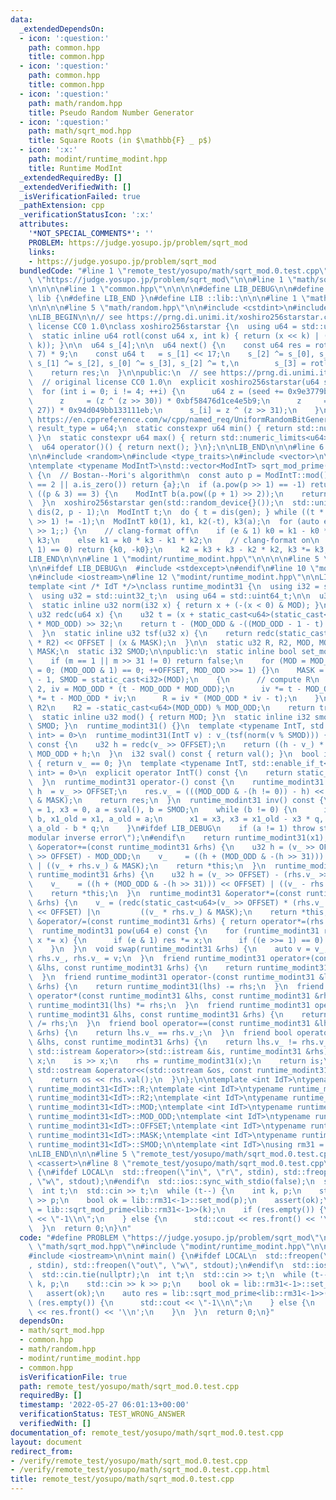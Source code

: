 ```yaml
---
data:
  _extendedDependsOn:
  - icon: ':question:'
    path: common.hpp
    title: common.hpp
  - icon: ':question:'
    path: common.hpp
    title: common.hpp
  - icon: ':question:'
    path: math/random.hpp
    title: Pseudo Random Number Generator
  - icon: ':question:'
    path: math/sqrt_mod.hpp
    title: Square Roots (in $\mathbb{F} _ p$)
  - icon: ':x:'
    path: modint/runtime_modint.hpp
    title: Runtime ModInt
  _extendedRequiredBy: []
  _extendedVerifiedWith: []
  _isVerificationFailed: true
  _pathExtension: cpp
  _verificationStatusIcon: ':x:'
  attributes:
    '*NOT_SPECIAL_COMMENTS*': ''
    PROBLEM: https://judge.yosupo.jp/problem/sqrt_mod
    links:
    - https://judge.yosupo.jp/problem/sqrt_mod
  bundledCode: "#line 1 \"remote_test/yosupo/math/sqrt_mod.0.test.cpp\"\n#define PROBLEM\
    \ \"https://judge.yosupo.jp/problem/sqrt_mod\"\n\n#line 1 \"math/sqrt_mod.hpp\"\
    \n\n\n\n#line 1 \"common.hpp\"\n\n\n\n#define LIB_DEBUG\n\n#define LIB_BEGIN namespace\
    \ lib {\n#define LIB_END }\n#define LIB ::lib::\n\n\n#line 1 \"math/random.hpp\"\
    \n\n\n\n#line 5 \"math/random.hpp\"\n\n#include <cstdint>\n#include <limits>\n\
    \nLIB_BEGIN\n\n// see https://prng.di.unimi.it/xoshiro256starstar.c\n// original\
    \ license CC0 1.0\nclass xoshiro256starstar {\n  using u64 = std::uint64_t;\n\n\
    \  static inline u64 rotl(const u64 x, int k) { return (x << k) | (x >> (64 -\
    \ k)); }\n\n  u64 s_[4];\n\n  u64 next() {\n    const u64 res = rotl(s_[1] * 5,\
    \ 7) * 9;\n    const u64 t   = s_[1] << 17;\n    s_[2] ^= s_[0], s_[3] ^= s_[1],\
    \ s_[1] ^= s_[2], s_[0] ^= s_[3], s_[2] ^= t,\n        s_[3] = rotl(s_[3], 45);\n\
    \    return res;\n  }\n\npublic:\n  // see https://prng.di.unimi.it/splitmix64.c\n\
    \  // original license CC0 1.0\n  explicit xoshiro256starstar(u64 seed) {\n  \
    \  for (int i = 0; i != 4; ++i) {\n      u64 z = (seed += 0x9e3779b97f4a7c15);\n\
    \      z     = (z ^ (z >> 30)) * 0xbf58476d1ce4e5b9;\n      z     = (z ^ (z >>\
    \ 27)) * 0x94d049bb133111eb;\n      s_[i] = z ^ (z >> 31);\n    }\n  }\n  // see\
    \ https://en.cppreference.com/w/cpp/named_req/UniformRandomBitGenerator\n  using\
    \ result_type = u64;\n  static constexpr u64 min() { return std::numeric_limits<u64>::min();\
    \ }\n  static constexpr u64 max() { return std::numeric_limits<u64>::max(); }\n\
    \  u64 operator()() { return next(); }\n};\n\nLIB_END\n\n\n#line 6 \"math/sqrt_mod.hpp\"\
    \n\n#include <random>\n#include <type_traits>\n#include <vector>\n\nLIB_BEGIN\n\
    \ntemplate <typename ModIntT>\nstd::vector<ModIntT> sqrt_mod_prime(ModIntT a)\
    \ {\n  // Bostan--Mori's algorithm\n  const auto p = ModIntT::mod();\n  if (p\
    \ == 2 || a.is_zero()) return {a};\n  if (a.pow(p >> 1) == -1) return {};\n  if\
    \ ((p & 3) == 3) {\n    ModIntT b(a.pow((p + 1) >> 2));\n    return {b, -b};\n\
    \  }\n  xoshiro256starstar gen(std::random_device{}());\n  std::uniform_int_distribution<std::remove_cv_t<decltype(p)>>\
    \ dis(2, p - 1);\n  ModIntT t;\n  do { t = dis(gen); } while ((t * t - 4 * a).pow(p\
    \ >> 1) != -1);\n  ModIntT k0(1), k1, k2(-t), k3(a);\n  for (auto e = (p + 1)\
    \ >> 1;;) {\n    // clang-format off\n    if (e & 1) k0 = k1 - k0 * k2, k1 *=\
    \ k3;\n    else k1 = k0 * k3 - k1 * k2;\n    // clang-format on\n    if ((e >>=\
    \ 1) == 0) return {k0, -k0};\n    k2 = k3 + k3 - k2 * k2, k3 *= k3;\n  }\n}\n\n\
    LIB_END\n\n\n#line 1 \"modint/runtime_modint.hpp\"\n\n\n\n#line 5 \"modint/runtime_modint.hpp\"\
    \n\n#ifdef LIB_DEBUG\n  #include <stdexcept>\n#endif\n#line 10 \"modint/runtime_modint.hpp\"\
    \n#include <iostream>\n#line 12 \"modint/runtime_modint.hpp\"\n\nLIB_BEGIN\n\n\
    template <int /* IdT */>\nclass runtime_modint31 {\n  using i32 = std::int32_t;\n\
    \  using u32 = std::uint32_t;\n  using u64 = std::uint64_t;\n\n  u32 v_{};\n\n\
    \  static inline u32 norm(i32 x) { return x + (-(x < 0) & MOD); }\n  static inline\
    \ u32 redc(u64 x) {\n    u32 t = (x + static_cast<u64>(static_cast<u32>(x) * R)\
    \ * MOD_ODD) >> 32;\n    return t - (MOD_ODD & -((MOD_ODD - 1 - t) >> 31));\n\
    \  }\n  static inline u32 tsf(u32 x) {\n    return redc(static_cast<u64>(x % MOD_ODD)\
    \ * R2) << OFFSET | (x & MASK);\n  }\n\n  static u32 R, R2, MOD, MOD_ODD, OFFSET,\
    \ MASK;\n  static i32 SMOD;\n\npublic:\n  static inline bool set_mod(u32 m) {\n\
    \    if (m == 1 || m >> 31 != 0) return false;\n    for (MOD = MOD_ODD = m, OFFSET\
    \ = 0; (MOD_ODD & 1) == 0; ++OFFSET, MOD_ODD >>= 1) {}\n    MASK = (1 << OFFSET)\
    \ - 1, SMOD = static_cast<i32>(MOD);\n    {\n      // compute R\n      u32 t =\
    \ 2, iv = MOD_ODD * (t - MOD_ODD * MOD_ODD);\n      iv *= t - MOD_ODD * iv, iv\
    \ *= t - MOD_ODD * iv;\n      R = iv * (MOD_ODD * iv - t);\n    }\n    // compute\
    \ R2\n    R2 = -static_cast<u64>(MOD_ODD) % MOD_ODD;\n    return true;\n  }\n\
    \  static inline u32 mod() { return MOD; }\n  static inline i32 smod() { return\
    \ SMOD; }\n  runtime_modint31() {}\n  template <typename IntT, std::enable_if_t<std::is_integral_v<IntT>,\
    \ int> = 0>\n  runtime_modint31(IntT v) : v_(tsf(norm(v % SMOD))) {}\n  u32 val()\
    \ const {\n    u32 h = redc(v_ >> OFFSET);\n    return ((h - v_) * R & MASK) *\
    \ MOD_ODD + h;\n  }\n  i32 sval() const { return val(); }\n  bool is_zero() const\
    \ { return v_ == 0; }\n  template <typename IntT, std::enable_if_t<std::is_integral_v<IntT>,\
    \ int> = 0>\n  explicit operator IntT() const {\n    return static_cast<IntT>(val());\n\
    \  }\n  runtime_modint31 operator-() const {\n    runtime_modint31 res;\n    u32\
    \ h  = v_ >> OFFSET;\n    res.v_ = (((MOD_ODD & -(h != 0)) - h) << OFFSET) | (-v_\
    \ & MASK);\n    return res;\n  }\n  runtime_modint31 inv() const {\n    i32 x1\
    \ = 1, x3 = 0, a = sval(), b = SMOD;\n    while (b != 0) {\n      i32 q = a /\
    \ b, x1_old = x1, a_old = a;\n      x1 = x3, x3 = x1_old - x3 * q, a = b, b =\
    \ a_old - b * q;\n    }\n#ifdef LIB_DEBUG\n    if (a != 1) throw std::runtime_error(\"\
    modular inverse error\");\n#endif\n    return runtime_modint31(x1);\n  }\n  runtime_modint31\
    \ &operator+=(const runtime_modint31 &rhs) {\n    u32 h = (v_ >> OFFSET) + (rhs.v_\
    \ >> OFFSET) - MOD_ODD;\n    v_    = ((h + (MOD_ODD & -(h >> 31))) << OFFSET)\
    \ | ((v_ + rhs.v_) & MASK);\n    return *this;\n  }\n  runtime_modint31 &operator-=(const\
    \ runtime_modint31 &rhs) {\n    u32 h = (v_ >> OFFSET) - (rhs.v_ >> OFFSET);\n\
    \    v_    = ((h + (MOD_ODD & -(h >> 31))) << OFFSET) | ((v_ - rhs.v_) & MASK);\n\
    \    return *this;\n  }\n  runtime_modint31 &operator*=(const runtime_modint31\
    \ &rhs) {\n    v_ = (redc(static_cast<u64>(v_ >> OFFSET) * (rhs.v_ >> OFFSET))\
    \ << OFFSET) |\n         ((v_ * rhs.v_) & MASK);\n    return *this;\n  }\n  runtime_modint31\
    \ &operator/=(const runtime_modint31 &rhs) { return operator*=(rhs.inv()); }\n\
    \  runtime_modint31 pow(u64 e) const {\n    for (runtime_modint31 res(1), x(*this);;\
    \ x *= x) {\n      if (e & 1) res *= x;\n      if ((e >>= 1) == 0) return res;\n\
    \    }\n  }\n  void swap(runtime_modint31 &rhs) {\n    auto v = v_;\n    v_ =\
    \ rhs.v_, rhs.v_ = v;\n  }\n  friend runtime_modint31 operator+(const runtime_modint31\
    \ &lhs, const runtime_modint31 &rhs) {\n    return runtime_modint31(lhs) += rhs;\n\
    \  }\n  friend runtime_modint31 operator-(const runtime_modint31 &lhs, const runtime_modint31\
    \ &rhs) {\n    return runtime_modint31(lhs) -= rhs;\n  }\n  friend runtime_modint31\
    \ operator*(const runtime_modint31 &lhs, const runtime_modint31 &rhs) {\n    return\
    \ runtime_modint31(lhs) *= rhs;\n  }\n  friend runtime_modint31 operator/(const\
    \ runtime_modint31 &lhs, const runtime_modint31 &rhs) {\n    return runtime_modint31(lhs)\
    \ /= rhs;\n  }\n  friend bool operator==(const runtime_modint31 &lhs, const runtime_modint31\
    \ &rhs) {\n    return lhs.v_ == rhs.v_;\n  }\n  friend bool operator!=(const runtime_modint31\
    \ &lhs, const runtime_modint31 &rhs) {\n    return lhs.v_ != rhs.v_;\n  }\n  friend\
    \ std::istream &operator>>(std::istream &is, runtime_modint31 &rhs) {\n    i32\
    \ x;\n    is >> x;\n    rhs = runtime_modint31(x);\n    return is;\n  }\n  friend\
    \ std::ostream &operator<<(std::ostream &os, const runtime_modint31 &rhs) {\n\
    \    return os << rhs.val();\n  }\n};\n\ntemplate <int IdT>\ntypename runtime_modint31<IdT>::u32\
    \ runtime_modint31<IdT>::R;\ntemplate <int IdT>\ntypename runtime_modint31<IdT>::u32\
    \ runtime_modint31<IdT>::R2;\ntemplate <int IdT>\ntypename runtime_modint31<IdT>::u32\
    \ runtime_modint31<IdT>::MOD;\ntemplate <int IdT>\ntypename runtime_modint31<IdT>::u32\
    \ runtime_modint31<IdT>::MOD_ODD;\ntemplate <int IdT>\ntypename runtime_modint31<IdT>::u32\
    \ runtime_modint31<IdT>::OFFSET;\ntemplate <int IdT>\ntypename runtime_modint31<IdT>::u32\
    \ runtime_modint31<IdT>::MASK;\ntemplate <int IdT>\ntypename runtime_modint31<IdT>::i32\
    \ runtime_modint31<IdT>::SMOD;\n\ntemplate <int IdT>\nusing rm31 = runtime_modint31<IdT>;\n\
    \nLIB_END\n\n\n#line 5 \"remote_test/yosupo/math/sqrt_mod.0.test.cpp\"\n\n#include\
    \ <cassert>\n#line 8 \"remote_test/yosupo/math/sqrt_mod.0.test.cpp\"\n\nint main()\
    \ {\n#ifdef LOCAL\n  std::freopen(\"in\", \"r\", stdin), std::freopen(\"out\"\
    , \"w\", stdout);\n#endif\n  std::ios::sync_with_stdio(false);\n  std::cin.tie(nullptr);\n\
    \  int t;\n  std::cin >> t;\n  while (t--) {\n    int k, p;\n    std::cin >> k\
    \ >> p;\n    bool ok = lib::rm31<-1>::set_mod(p);\n    assert(ok);\n    auto res\
    \ = lib::sqrt_mod_prime<lib::rm31<-1>>(k);\n    if (res.empty()) {\n      std::cout\
    \ << \"-1\\n\";\n    } else {\n      std::cout << res.front() << '\\n';\n    }\n\
    \  }\n  return 0;\n}\n"
  code: "#define PROBLEM \"https://judge.yosupo.jp/problem/sqrt_mod\"\n\n#include\
    \ \"math/sqrt_mod.hpp\"\n#include \"modint/runtime_modint.hpp\"\n\n#include <cassert>\n\
    #include <iostream>\n\nint main() {\n#ifdef LOCAL\n  std::freopen(\"in\", \"r\"\
    , stdin), std::freopen(\"out\", \"w\", stdout);\n#endif\n  std::ios::sync_with_stdio(false);\n\
    \  std::cin.tie(nullptr);\n  int t;\n  std::cin >> t;\n  while (t--) {\n    int\
    \ k, p;\n    std::cin >> k >> p;\n    bool ok = lib::rm31<-1>::set_mod(p);\n \
    \   assert(ok);\n    auto res = lib::sqrt_mod_prime<lib::rm31<-1>>(k);\n    if\
    \ (res.empty()) {\n      std::cout << \"-1\\n\";\n    } else {\n      std::cout\
    \ << res.front() << '\\n';\n    }\n  }\n  return 0;\n}"
  dependsOn:
  - math/sqrt_mod.hpp
  - common.hpp
  - math/random.hpp
  - modint/runtime_modint.hpp
  - common.hpp
  isVerificationFile: true
  path: remote_test/yosupo/math/sqrt_mod.0.test.cpp
  requiredBy: []
  timestamp: '2022-05-27 06:01:13+00:00'
  verificationStatus: TEST_WRONG_ANSWER
  verifiedWith: []
documentation_of: remote_test/yosupo/math/sqrt_mod.0.test.cpp
layout: document
redirect_from:
- /verify/remote_test/yosupo/math/sqrt_mod.0.test.cpp
- /verify/remote_test/yosupo/math/sqrt_mod.0.test.cpp.html
title: remote_test/yosupo/math/sqrt_mod.0.test.cpp
---
```

